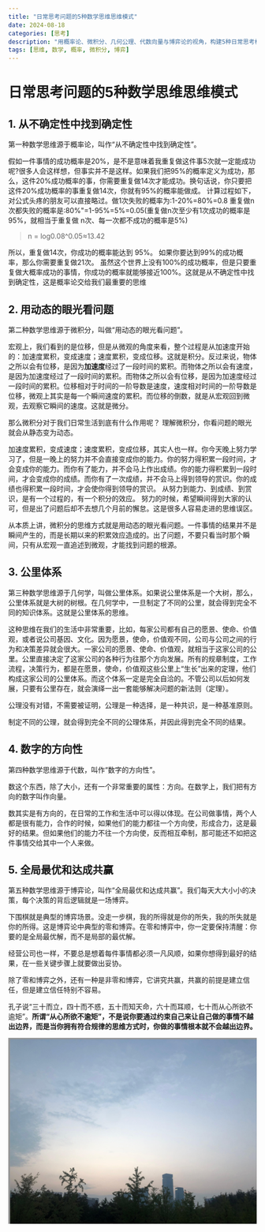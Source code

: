 ```yaml
---
title: "日常思考问题的5种数学思维思维模式"
date: 2024-08-18
categories: [思考]
description: "用概率论、微积分、几何公理、代数向量与博弈论的视角，构建5种日常思考框架，帮助在不确定中做更优决策。"
tags: [思维, 数学, 概率, 微积分, 博弈]
---
```

# 日常思考问题的5种数学思维思维模式

## 1. 从不确定性中找到确定性
第一种数学思维源于概率论，叫作“从不确定性中找到确定性”。

假如一件事情的成功概率是20%，是不是意味着我重复做这件事5次就一定能成功呢?很多人会这样想，但事实并不是这样。如果我们把95%的概率定义为成功，那么，这件20%成功概率的事，你需要重复做14次才能成功。换句话说，你只要把这件20%成功概率的事重复做14次，你就有95%的概率能做成。
计算过程如下，对公式头疼的朋友可以直接略过。做1次失败的概率为:1-20%=80%=0.8
重复做n次都失败的概率是:80%"=1-95%=5%=0.05(重复做n次至少有1次成功的概率是95%，就相当于重复做 n次、每一次都不成功的概率是5%)
> n = log0.08^0.05≈13.42

所以，重复做14次，你成功的概率能达到 95%。
如果你要达到99%的成功概率，那么你需要重复做21次。
虽然这个世界上没有100%的成功概率，但是只要重复做大概率成功的事情，你成功的概率就能够接近100%。这就是从不确定性中找到确定性，这是概率论交给我们最重要的思维

## 2. 用动态的眼光看问题 
第二种数学思维源于微积分，叫做“用动态的眼光看问题”。

宏观上，我们看到的是位移，但是从微观的角度来看，整个过程是从加速度开始的：加速度累积，变成速度；速度累积，变成位移。这就是积分。反过来说，物体之所以会有位移，是因为**加速度**经过了一段时间的累积。而物体之所以会有速度，是因为加速度经过了一段时间的累积。而物体之所以会有位移，是因为加速度经过一段时间的累积。位移相对于时间的一阶导数是速度，速度相对时间的一阶导数是位移，微观上其实是每一个瞬间速度的累积。而位移的倒数，就是从宏观回到微观，去观察它瞬间的速度。这就是微分。

那么微积分对于我们日常生活到底有什么作用呢？
理解微积分，你看问题的眼光就会从静态变为动态。

加速度累积，变成速度；速度累积，变成位移，其实人也一样。你今天晚上努力学习了，但是一晚上的努力并不会直接变成你的能力。你的努力得积累一段时间，才会变成你的能力。而你有了能力，并不会马上作出成绩。你的能力得积累到一段时间，才会变成你的成绩。而你有了一次成绩，并不会马上得到领导的赏识。你的成绩也得积累一段时间，才会使你得到领导的赏识。
从努力到能力、到成绩、到赏识，是有一个过程的，有一个积分的效应。
努力的时候，希望瞬间得到大家的认可，但是出了问题后却不去想几个月前的懈怠。这是很多人容易走进的思维误区。

从本质上讲，微积分的思维方式就是用动态的眼光看问题。一件事情的结果并不是瞬间产生的，而是长期以来的积累效应造成的。出了问题，不要只看当时那个瞬间，只有从宏观一直追述到微观，才能找到问题的根源。

## 3. 公里体系
第三种数学思维源于几何学，叫做公里体系。如果说公里体系是一个大树，那么，公里体系就是大树的树根。在几何学中，一旦制定了不同的公里，就会得到完全不同的知识体系。这就是公里体系的思维。

这种思维在我们的生活中非常重要，比如，每家公司都有自己的愿景、使命、价值观，或者说公司基因、文化。因为愿景，使命，价值观不同，公司与公司之间的行为和决策差异就会很大。一家公司的愿景、使命、价值观，就相当于这家公司的公里。公里直接决定了这家公司的各种行为往那个方向发展。所有的规章制度，工作流程，决策行为，都是在愿景，使命，价值观这些公里上“生长”出来的定理，他们构成这家公司的公里体系。而这个体系一定是完全自洽的。不管公司以后如何发展，只要有公里存在，就会演绎一出一套能够解决问题的新法则（定理）。

公理没有对错，不需要被证明，公理是一种选择，是一种共识，是一种基准原则。

制定不同的公理，就会得到完全不同的公理体系，并因此得到完全不同的结果。

## 4. 数字的方向性
第四种数学思维源于代数，叫作“数字的方向性”。

数这个东西，除了大小，还有一个非常重要的属性：方向。在数学上，我们把有方向的数字叫作向量。

数其实是有方向的，在日常的工作和生活中可以得以体现。在公司做事情，两个人都是很有能力，合作的时候，如果他们的能力都往一个方向使，形成合力，这是最好的结果。但如果他们的能力不往一个方向使，反而相互牵制，那可能还不如把这件事情交给其中一个人来做。

## 5. 全局最优和达成共赢
第五种数学思维源于博弈论，叫作“全局最优和达成共赢”。我们每天大大小小的决策，每个决策的背后逻辑就是一场博弈。

下围棋就是典型的博弈场景。没走一步棋，我的所得就是你的所失，我的所失就是你的所得。这是博弈论中典型的零和博弈。在零和博弈中，你一定要保持清醒：你要的是全局最优解，而不是局部的最优解。

经营公司也一样，不要总是想着每件事情都必须一凡风顺，如果你想得到最好的结果，在一些关键步骤上就要做出妥协。

除了零和博弈之外，还有一种是非零和博弈，它讲究共赢，共赢的前提是建立信任，但是建立信任特别不容易。



孔子说“三十而立，四十而不惑，五十而知天命，六十而耳顺，七十而从心所欲不逾矩”。**所谓“从心所欲不逾矩”，不是说你要通过约束自己来让自己做的事情不越出边界，而是当你拥有符合规律的思维方式时，你做的事情根本就不会越出边界。**

![Image](/assets/images/0519229cd9a2269e743231065f8d2254.jpg)